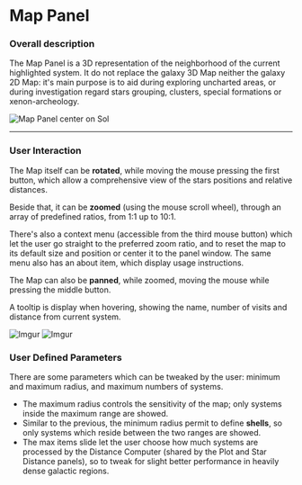 # Map Panel

### Overall description

The Map Panel is a 3D representation of the neighborhood of the current highlighted system. It do not replace the galaxy 3D Map neither the galaxy 2D Map: it's main purpose is to aid during exploring uncharted areas, or during investigation regard stars grouping, clusters, special formations or xenon-archeology.

![Map Panel center on Sol](https://i.imgur.com/b2yBAms.png)

***

### User Interaction

The Map itself can be **rotated**, while moving the mouse pressing the first button, which allow a comprehensive view of the stars positions and relative distances.

Beside that, it can be **zoomed** (using the mouse scroll wheel), through an array of predefined ratios, from 1:1 up to 10:1. 

There's also a context menu (accessible from the third mouse button) which let the user go straight to the preferred zoom ratio, and to reset the map to its default size and position or center it to the panel window.
The same menu also has an about item, which display usage instructions.

The Map can also be **panned**, while zoomed, moving the mouse while pressing the middle button.

A tooltip is display when hovering, showing the name, number of visits and distance from current system.

![Imgur](https://i.imgur.com/QSASP9X.png) ![Imgur](https://i.imgur.com/mgRtJlv.png)

### User Defined Parameters

There are some parameters which can be tweaked by the user: minimum and maximum radius, and maximum numbers of systems. 

* The maximum radius controls the sensitivity of the map; only systems inside the maximum range are showed.
* Similar to the previous, the minimum radius permit to define **shells**, so only systems which reside between the two ranges are showed.
* The max items slide let the user choose how much systems are processed by the Distance Computer (shared by the Plot and Star Distance panels), so to tweak for slight better performance in heavily dense galactic regions.



